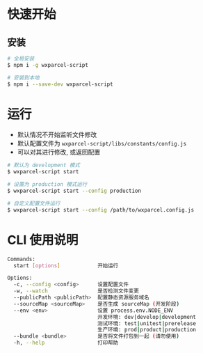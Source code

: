 # 快速开始

## 安装

```bash
# 全局安装
$ npm i -g wxparcel-script

# 安装到本地
$ npm i --save-dev wxparcel-script
```

# 运行

- 默认情况不开始监听文件修改
- 默认配置文件为 `wxparcel-script/libs/constants/config.js`
- 可以对其进行修改, 或返回配置

```bash
# 默认为 development 模式
$ wxparcel-script start

# 设置为 production 模式运行
$ wxparcel-script start --config production

# 自定义配置文件运行
$ wxparcel-script start --config /path/to/wxparcel.config.js
```

# CLI 使用说明

```bash
Commands:
  start [options]            开始运行

Options:
  -c, --config <config>      设置配置文件
  -w, --watch                是否检测文件变更
  --publicPath <publicPath>  配置静态资源服务域名
  --sourceMap <sourceMap>    是否生成 sourceMap (开发阶段)
  --env <env>                设置 process.env.NODE_ENV
                             开发环境: dev|develop|development
                             测试环境: test|unitest|prerelease
                             生产环境: prod|product|production
  --bundle <bundle>          是否将文件打包到一起 (请勿使用)
  -h, --help                 打印帮助
```
